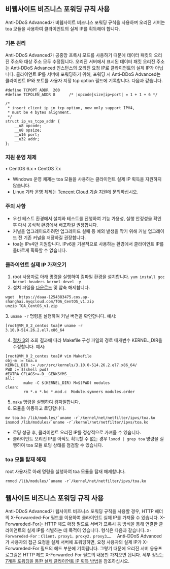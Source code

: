 

## 비웹사이트 비즈니스 포워딩 규칙 사용
Anti-DDoS Advanced가 비웹사이트 비즈니스 포워딩 규칙을 사용하며 오리진 서버는 toa 모듈을 사용하여 클라이언트의 실제 IP를 획득해야 합니다.

### 기본 원리
Anti-DDoS Advanced가 공중망 프록시 모드를 사용하기 때문에 데이터 패킷의 오리진 주소와 대상 주소 모두 수정됩니다. 오리진 서버에서 표시된 데이터 패킷 오리진 주소는 Anti-DDoS Advanced 인스턴스의 오리진 요청 IP로 클라이언트의 실제 IP가 아닙니다. 클라이언트 IP를 서버에 포워딩하기 위해, 포워딩 시 Anti-DDoS Advanced는 클라이언트 IP와 포트를 사용자 지정 tcp option 필드에 기록합니다. 다음과 같습니다.
```
#define TCPOPT_ADDR  200
#define TCPOLEN_ADDR 8      /* |opcode|size|ip+port| = 1 + 1 + 6 */

/*
 * insert client ip in tcp option, now only support IPV4,
 * must be 4 bytes alignment.
 */
struct ip_vs_tcpo_addr {
    __u8 opcode;
    __u8 opsize;
    __u16 port;
    __u32 addr;
};
```

### 지원 운영 체제
•	CentOS 6.x
•	CentOS 7.x
>
- Windows 운영 체제는 toa 모듈을 사용하는 클라이언트 실제 IP 획득을 지원하지 않습니다.
- Linux 기타 운영 체제는 [Tencent Cloud 기술 지원](https://cloud.tencent.com/about/connect)에 문의하십시오.

### 주의 사항
- 우선 테스트 환경에서 설치와 테스트를 진행하여 기능 가용성, 실행 안정성을 확인 후 다시 공식적 환경에서 배포하길 권장합니다.
- 커널을 업그레이드하려면 업그레이드 실패 등 예외 발생을 막기 위해 커널 업그레이드 전 기존 커널을 저장하길 권장합니다.
-  toa는 IPv4만 지원합니다. IPv6을 기본적으로 사용하는 환경에서 클라이언트 IP를 올바르게 획득할 수 없습니다.

### 클라이언트 실제 IP 가져오기
1. root 사용자로 아래 명령을 실행하여 컴파일 환경을 설치합니다.
`yum install gcc kernel-headers kernel-devel -y `
2. 설치 파일을 [다운로드](https://daaa-1254383475.cos.ap-shanghai.myqcloud.com/TOA_CentOS_v1.zip) 및 압축 해제합니다.
 ```
wget  https://daaa-1254383475.cos.ap-shanghai.myqcloud.com/TOA_CentOS_v1.zip
unzip TOA_CentOS_v1.zip
 ```
 <span id="step3"></span>
3. `uname -r` 명령을 실행하여 커널 버전을 확인합니다.
 예시: 
```
[root@VM_0_2_centos toa]# uname -r
3.10.0-514.26.2.el7.x86_64
```
4. [절차 3](#step3)의 조회 결과에 따라 Makefile 구성 파일의 경로 매개변수 KERNEL_DIR을 수정합니다.
예시:
```
[root@VM_0_2_centos toa]# vim Makefile 
obj-m := toa.o
KERNEL_DIR := /usr/src/kernels/3.10.0-514.26.2.el7.x86_64/
PWD := $(shell pwd)
#EXTRA_CFLAGS+=-D__GENKSYMS__
all:
        make -C $(KERNEL_DIR) M=$(PWD) modules
clean:    
        rm *.o *.ko *.mod.c  Module.symvers modules.order
```
5. `make` 명령을 실행하여 컴파일합니다.
6. 모듈을 이동하고 로딩합니다.
```
mv toa.ko /lib/modules/`uname -r`/kernel/net/netfilter/ipvs/toa.ko
insmod /lib/modules/`uname -r`/kernel/net/netfilter/ipvs/toa.ko
```
 - 로딩 성공 후, 클라이언트 오리진 IP를 정상적으로 가져올 수 있습니다.
 - 클라이언트 오리진 IP를 아직도 획득할 수 없는 경우 `lsmod | grep toa` 명령을 실행하여 toa 모듈 로딩 상태를 점검할 수 있습니다.

### toa 모듈 탑재 해제
root 사용자로 아래 명령을 실행하여 toa 모듈을 탑재 해제합니다.
```
rmmod /lib/modules/`uname -r`/kernel/net/netfilter/ipvs/toa.ko
```

## 웹사이트 비즈니스 포워딩 규칙 사용
Anti-DDoS Advanced가 웹사이트 비즈니스 포워딩 규칙을 사용할 경우, HTTP 헤더의 X-Forwareded-For 필드를 이용하여 클라이언트 실제 IP를 가져올 수 있습니다.
X-Forwareded-For는 HTTP 헤드 확장 필드로 서버가 프록시 등 방식을 통해 연결한 클라이언트의 실제 IP를 식별하는 데 목적이 있습니다.
형식은 다음과 같습니다.
`X-Forwareded-For：Client，proxy1，proxy2，proxy3……  `
Anti-DDoS Advanced가 사용자의 접근 요청을 실제 서버에 포워딩하면, 요청 사용자의 실제 IP가 X-Forwareded-For 필드의 헤드 부분에 기록됩니다. 그렇기 때문에 오리진 서버 응용프로그램은 HTTP 헤드 X-Forwarded-For 필드의 내용만 가져오면 됩니다.
세부 정보는 [7계층 포워딩을 통한 실제 클라이언트 IP 획득 방법](https://cloud.tencent.com/document/product/214/3728)을 참조하십시오.

